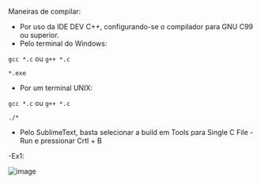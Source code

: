 
Maneiras de compilar:

- Por uso da IDE DEV C++, configurando-se o compilador para GNU C99 ou superior.
- Pelo terminal do Windows: 

`gcc *.c` ou `g++ *.c`

`*.exe`
- Por um terminal UNIX:

`gcc *.c` ou `g++ *.c`

`./*`
- Pelo SublimeText, basta selecionar a build em Tools para Single C File - Run e pressionar Crtl + B

-Ex1: 

![image](https://user-images.githubusercontent.com/101070455/186561155-56b26fee-9265-4259-afdc-7badf3c2c0a9.png)

